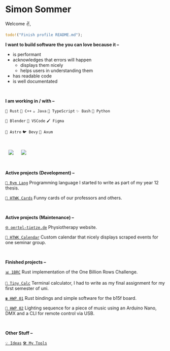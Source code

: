 <!--
Here are some ideas to get you started:

- 🔭 I’m currently working on ...
- 🌱 I’m currently learning ...
- 👯 I’m looking to collaborate on ...
- 🤔 I’m looking for help with ...
- 💬 Ask me about ...
- 📫 How to reach me: ...
- 😄 Pronouns: ...
- ⚡ Fun fact: ...
-->

# Simon Sommer

Welcome ✌️,

```rust
todo!("Finish profile README.md");
```

**I want to build software the you can love because it –**

- is performant
- acknowledges that errors will happen
  - displays them nicely
  - helps users in understanding them
- has readable code
- is well documentated

<br/>

**I am working in / with –**

`🦀 Rust` `📛 C++` `☕️ Java` `🧶 TypeScript` `✨️ Bash` `🐍 Python`

`🧊 Blender` `📝 VSCode` `🖌️ Figma`

`🚀 Astro` `🐦 Bevy` `📨 Axum`

<br/>

<p>
    <img src="https://github-readme-stats-livid-omega-28.vercel.app/api/top-langs/?username=creatorsiso&theme=dark&custom_title=Programming%20languages&layout=compact&langs_count=30&exclude_repo=dotfiles&hide=html,css,scss,mdx,tex,jupyter%20notebook,astro,vue,cmake,just,procfile" hspace="10" >
    <img src="https://github-readme-stats-livid-omega-28.vercel.app/api/top-langs/?username=creatorsiso&theme=dark&custom_title=Other%20languages&layout=compact&langs_count=10&hide=rust,c%2B%2B,c,typescript,javascript,go,zig,lua,shell,python" hspace="10" >
</p>

<br/>

**Active projects (Development) –**

<!-- `🌍 My Website` https://www.creatorsiso.xyz -->

[`📙 Rym Lang`][project:rym] Programming language I started to write as part of my year 12 thesis.

[`🎴 HTWK Cards`][project:htwk-cards] Funny cards of our professors and others.

<br/>

**Active projects (Maintenance) –**

[`🌐 oertel-tietze.de`](https://oertel-tietze.de) Physiotherapy website.

[`📆 HTWK Calendar`][project:htwk-calendar] Custom calendar that nicely displays scraped events for one seminar group.

<br/>

**Finished projects –**

[`📊 1BRC`][project:onebrc] Rust implementation of the One Billion Rows Challenge.

[`🧮 Tiny Calc`][project:tiny-calc] Terminal calculator, I had to write as my final assignment for my first semester of uni.

[`☎️ HWP 01`][project:hwp-01] Rust bindings and simple software for the b15f board.

[`🥳 HWP 02`][project:hwp-02] Lighting sequence for a piece of music using an Arduino Nano, DMX and a CLI for remote control via USB.

<br/>

**Other Stuff –**

[`💡 Ideas`](https://github.com/CreatorSiSo/my-lists/blob/main/ideas.md)
[`🛠️ My Tools`](https://github.com/CreatorSiSo/my-lists/blob/main/apps.md)

[project:htwk-calendar]: https://github.com/creatorsiso/htwk-calendar
[project:htwk-cards]: https://github.com/creatorsiso/htwk-cards
[project:rym]: https://github.com/creatorsiso/rym
[project:stringx]: https://github.com/creatorsiso/stringx
[project:tiny-calc]: https://github.com/creatorsiso/tiny-calc
[project:onebrc]: https://github.com/creatorsiso/onebrc
[project:annotate_snippets_builder]: https://github.com/creatorsiso/annotate_snippets_builder
[project:hwp-01]: https://github.com/CreatorSiSo/hwp-01
[project:hwp-02]: https://github.com/CreatorSiSo/hwp-02

[people:creatorsiso]: https://github.com/creatorsiso
